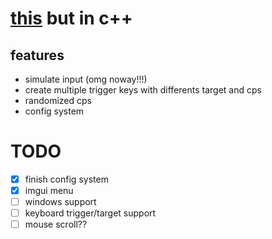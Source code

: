 # [this](https://github.com/mezleca/elterpy) but in c++

## features
- simulate input (omg noway!!!)
- create multiple trigger keys with differents target and cps
- randomized cps
- config system

# TODO
- [x] finish config system
- [x] imgui menu
- [ ] windows support
- [ ] keyboard trigger/target support
- [ ] mouse scroll??